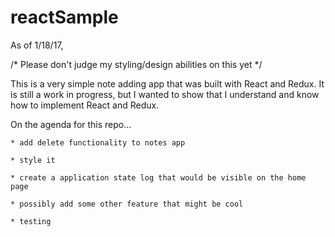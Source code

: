 # reactSample

As of 1/18/17,

/* Please don't judge my styling/design abilities on this yet */

This is a very simple note adding app that was built with React and Redux.
It is still a work in progress, but I wanted to show that I understand and know how to implement React and Redux.

On the agenda for this repo...

    * add delete functionality to notes app

    * style it

    * create a application state log that would be visible on the home page

    * possibly add some other feature that might be cool

    * testing 
